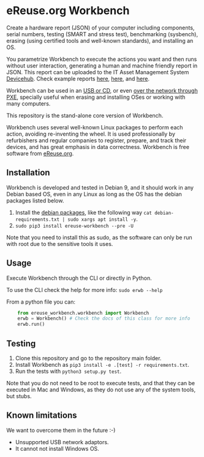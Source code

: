 # eReuse.org Workbench
Create a hardware report (JSON) of your computer including components,
serial numbers, testing (SMART and stress test), benchmarking (sysbench),
erasing (using certified tools and well-known standards),
and installing an OS.

You parametrize Workbench to execute the actions you want and then
runs without user interaction, generating a human and machine 
friendly report in JSON. This report can be uploaded to the IT Asset
Management System [Devicehub](https://github.com/ereuse/devicehub-teal).
Check example reports [here](https://github.com/eReuse/devicehub-teal/blob/master/ereuse_devicehub/dummy/files/asus-eee-1000h.snapshot.11.yaml),
[here](https://github.com/eReuse/devicehub-teal/blob/master/ereuse_devicehub/dummy/files/dell-optiplexgx520.snapshot.11.yaml),
and [here](https://github.com/eReuse/devicehub-teal/blob/master/ereuse_devicehub/dummy/files/lenovo-3493BAG.snapshot.11.yaml).

Workbench can be used in an [USB or CD](https://github.com/ereuse/workbench-live),
or even [over the network through PXE](https://github.com/ereuse/workbench-server),
specially useful when erasing and installing OSes or working
with many computers.

This repository is the stand-alone core version of Workbench.

Workbench uses several well-known Linux packages to perform each
action, avoiding re-inventing the wheel. It is used
professionally by refurbishers and regular companies to register,
prepare, and track their devices, and has great emphasis in data
correctness. Workbench is free software from [eReuse.org](https://ereuse.org).

## Installation
Workbench is developed and tested in Debian 9, and it should
work in any Debian based OS, even in any Linux as long as the OS
has the debian packages listed below.

1. Install the [debian packages](debian-requirements.txt), like
   the following way `cat debian-requirements.txt | sudo xargs apt install -y`.
2. `sudo pip3 install ereuse-workbench --pre -U`

Note that you need to install this as sudo, as the software can only
be run with root due to the sensitive tools it uses.

## Usage
Execute Workbench through the CLI or directly in Python.

To use the CLI check the help for more info: `sudo erwb --help`

From a python file you can:
```python
    from ereuse_workbench.workbench import Workbench
    erwb = Workbench() # Check the docs of this class for more info
    erwb.run()
```

## Testing
1. Clone this repository and go to the repository main folder.
2. Install Workbench as `pip3 install -e .[test] -r requirements.txt`.
3. Run the tests with `python3 setup.py test`.

Note that you do not need to be root to execute tests, and that
they can be executed in Mac and Windows, as they do not use any
of the system tools, but stubs.

## Known limitations
We want to overcome them in the future :-)

- Unsupported USB network adaptors.
- It cannot not install Windows OS.
